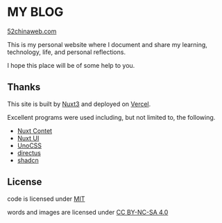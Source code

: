 # MY BLOG

[52chinaweb.com](https://52chinaweb.com/)

This is my personal website where I document and share my learning, technology, life, and personal reflections.

I hope this place will be of some help to you.

## Thanks

This site is built by [Nuxt3](https://nuxt.com) and deployed on [Vercel](https://vercel.com/).

Excellent programs were used including, but not limited to, the following.

- [Nuxt Contet](https://content.nuxt.com)
- [Nuxt UI](https://ui.nuxt.com)
- [UnoCSS](https://unocss.dev)
- [directus](https://directus.io)
- [shadcn](https://ui.shadcn.com)

## License

code is licensed under [MIT](https://github.com/ChangJun2019/my-blog/blob/main/LICENSE)

words and images are licensed under [CC BY-NC-SA 4.0](https://github.com/ChangJun2019/my-blog/blob/main/CC-BY-NC-4.0) 
